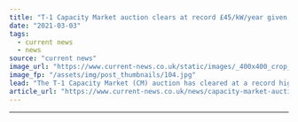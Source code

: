 ```yaml
---
title: "T-1 Capacity Market auction clears at record £45/kW/year given tighter generation"
date: "2021-03-03"
tags: 
  - current news
  - news
source: "current news"
image_url: "https://www.current-news.co.uk/static/images/_400x400_crop_center-center/Kemsley-battery-EDF-Pivot-Power.jpg"
image_fp: "/assets/img/post_thumbnails/104.jpg"
lead: "​The T-1 Capacity Market (CM) auction has cleared at a record high price of £45/kW/year on day one."
article_url: "https://www.current-news.co.uk/news/capacity-market-auction-clears-at-record-45-kw-year-given-tighter-generation?utm_source=rss-feeds&utm_medium=rss&utm_campaign=rss"
---
```


---
